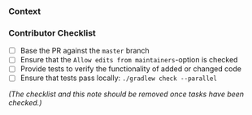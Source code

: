 ### Context
<!--- Why do you believe many users will benefit from this change? -->
<!--- Link to relevant issues or discussions here -->

### Contributor Checklist
- [ ] Base the PR against the `master` branch
- [ ] Ensure that the `Allow edits from maintainers`-option is checked
- [ ] Provide tests to verify the functionality of added or changed code
- [ ] Ensure that tests pass locally: `./gradlew check --parallel`

*(The checklist and this note should be removed once tasks have been checked.)*